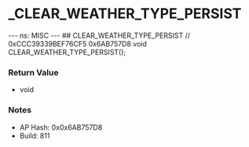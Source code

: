 # _CLEAR_WEATHER_TYPE_PERSIST

--- ns: MISC --- ## CLEAR_WEATHER_TYPE_PERSIST  // 0xCCC39339BEF76CF5 0x6AB757D8 void CLEAR_WEATHER_TYPE_PERSIST();

### Return Value
* void

### Notes
* AP Hash: 0x0x6AB757D8
* Build: 811

